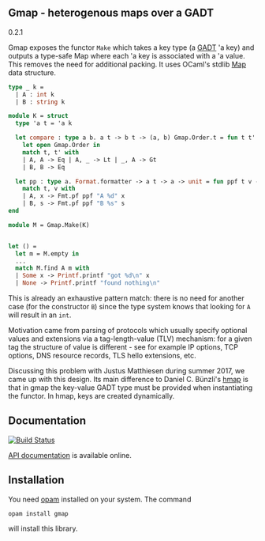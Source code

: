 ## Gmap - heterogenous maps over a GADT

0.2.1

Gmap exposes the functor `Make` which takes a key type (a
[GADT](https://en.wikipedia.org/wiki/Generalized_algebraic_data_type) 'a key)
and outputs a type-safe Map where each 'a key is associated with a 'a value.
This removes the need for additional packing.  It uses OCaml's stdlib
[Map](http://caml.inria.fr/pub/docs/manual-ocaml/libref/Map.html) data
structure.

```OCaml
type _ k =
  | A : int k
  | B : string k

module K = struct
  type 'a t = 'a k

  let compare : type a b. a t -> b t -> (a, b) Gmap.Order.t = fun t t' ->
    let open Gmap.Order in
    match t, t' with
    | A, A -> Eq | A, _ -> Lt | _, A -> Gt
    | B, B -> Eq

  let pp : type a. Format.formatter -> a t -> a -> unit = fun ppf t v ->
    match t, v with
    | A, x -> Fmt.pf ppf "A %d" x
    | B, s -> Fmt.pf ppf "B %s" s
end

module M = Gmap.Make(K)


let () =
  let m = M.empty in
  ...
  match M.find A m with
  | Some x -> Printf.printf "got %d\n" x
  | None -> Printf.printf "found nothing\n"
```

This is already an exhaustive pattern match: there is no need for another case
(for the constructor `B`) since the type system knows that looking for `A` will
result in an `int`.

Motivation came from parsing of protocols which usually specify optional values
and extensions via a tag-length-value (TLV) mechanism: for a given tag the
structure of value is different - see for example IP options, TCP options, DNS
resource records, TLS hello extensions, etc.

Discussing this problem with Justus Matthiesen during summer 2017, we came up
with this design. Its main difference to Daniel C. Bünzli's
[hmap](http://erratique.ch/software/hmap) is that in gmap the key-value GADT
type must be provided when instantiating the functor.  In hmap, keys are created
dynamically.

## Documentation

[![Build Status](https://travis-ci.org/hannesm/gmap.svg?branch=master)](https://travis-ci.org/hannesm/gmap)

[API documentation](https://hannesm.github.io/gmap/doc/) is available online.

## Installation

You need [opam](https://opam.ocaml.org) installed on your system.  The command

`opam install gmap`

will install this library.
